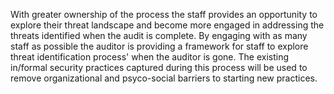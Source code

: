 
With greater ownership of the process the staff provides an opportunity to explore their threat landscape and become more engaged in addressing the threats identified when the audit is complete. By engaging with as many staff as possible the auditor is providing a framework for staff to explore threat identification process' when the auditor is gone. The existing in/formal security practices captured during this process will be used to remove organizational and psyco-social barriers to starting new practices.

